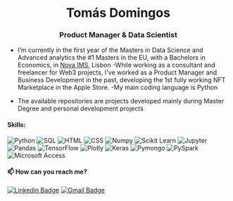 <h1 align="center">Tomás Domingos</h1>
<h3 align="center">Product Manager & Data Scientist</h3>



- I’m currently in the first year of the Masters in Data Science and Advanced analytics the #1 Masters in the EU, with a Bachelors in Economics, in [Nova IMS](https://www.novaims.unl.pt/), Lisbon 
-While working as a consultant and freelancer for Web3 projects, I've worked as a Product Manager and Business Development in the past, developing the 1st fully working NFT Marketplace in the Apple Store.
-My main coding language is Python

- The available repositories are projects developed mainly during Master Degree and personal development projects

<h4 align="left">Skills: </h3>

![Python](https://img.shields.io/badge/-Python-000000?style=flat&logo=python)
![SQL](https://img.shields.io/badge/-SQL-000000?style=flat&logo=mysql)
![HTML](https://img.shields.io/badge/-HTML-000000?style=flat&logo=html5&logoColor=white)
![CSS](https://img.shields.io/badge/-CSS-000000?style=flat&logo=css3&logoColor=white)
![Numpy](https://img.shields.io/badge/-Numpy-black?style=flat-square&logo=Numpy)
![Scikit Learn](https://img.shields.io/badge/-Scikit%20Learn-black?style=flat-square&logo=scikit-learn)
![Jupyter](https://img.shields.io/badge/-Jupyter-black?style=flat-square&logo=Jupyter)
![Pandas](https://img.shields.io/badge/-Pandas-black?style=flat-square&logo=Pandas)
![TensorFlow](https://img.shields.io/badge/-TensorFlow-black?style=flat-square&logo=TensorFlow)
![Plotly](https://img.shields.io/badge/-Plotly-black?style=flat-square&logo=Plotly)
![Keras](https://img.shields.io/badge/-Keras-black?style=flat-square&logo=keras)
![Pymongo](https://img.shields.io/badge/-PyMongo-black?style=flat-square&logo=pymongo)
![PySpark](https://img.shields.io/badge/-PySpark-black?style=flat-square&logo=pyspark)
![Microsoft Access](https://img.shields.io/badge/Microsoft_Access-black?style=flat-square&logo=MicrosoftAccess)

<h4 align="left">📫 How can you reach me?</h3>

[![Linkedin Badge](https://img.shields.io/badge/-LindkedIn-blue?style=flat-square&logo=Linkedin&logoColor=white&link=https://www.linkedin.com/in/suyash-srivastava-458b0117)](https://www.linkedin.com/in/tom%C3%A1s-domingos-3435321a3/) 
[![Gmail Badge](https://img.shields.io/badge/-Gmail-D14836??style=flat-square&logo=Gmail&logoColor=white&link=mailto:filipacarreira@gmail.com)](mailto:toomingos@gmail.com)

